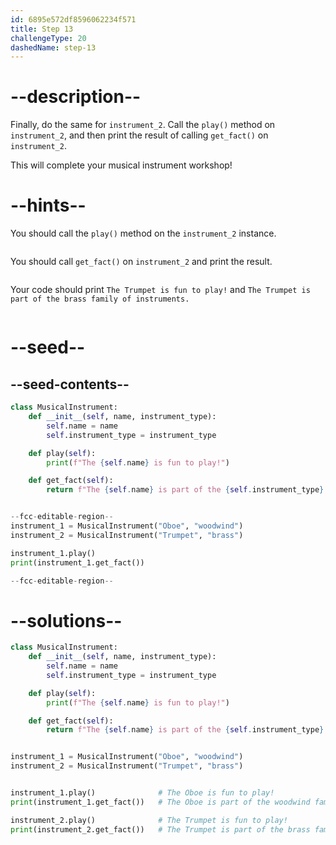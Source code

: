 ```yaml
---
id: 6895e572df8596062234f571
title: Step 13
challengeType: 20
dashedName: step-13
---
```


# --description--

Finally, do the same for `instrument_2`. Call the `play()` method on `instrument_2`, and then print the result of calling `get_fact()` on `instrument_2`.

This will complete your musical instrument workshop!

# --hints--

You should call the `play()` method on the `instrument_2` instance.

```js

```

You should call `get_fact()` on `instrument_2` and print the result.

```js

```

Your code should print `The Trumpet is fun to play!` and `The Trumpet is part of the brass family of instruments.`

```js

```

# --seed--

## --seed-contents--

```py
class MusicalInstrument:
    def __init__(self, name, instrument_type):
        self.name = name
        self.instrument_type = instrument_type

    def play(self):
        print(f"The {self.name} is fun to play!")

    def get_fact(self):
        return f"The {self.name} is part of the {self.instrument_type} family of instruments."


--fcc-editable-region--
instrument_1 = MusicalInstrument("Oboe", "woodwind")
instrument_2 = MusicalInstrument("Trumpet", "brass")

instrument_1.play()
print(instrument_1.get_fact())

--fcc-editable-region--
```

# --solutions--

```py
class MusicalInstrument:
    def __init__(self, name, instrument_type):
        self.name = name
        self.instrument_type = instrument_type

    def play(self):
        print(f"The {self.name} is fun to play!")

    def get_fact(self):
        return f"The {self.name} is part of the {self.instrument_type} family of instruments."


instrument_1 = MusicalInstrument("Oboe", "woodwind")
instrument_2 = MusicalInstrument("Trumpet", "brass")


instrument_1.play()              # The Oboe is fun to play!
print(instrument_1.get_fact())   # The Oboe is part of the woodwind family of instruments.

instrument_2.play()              # The Trumpet is fun to play!
print(instrument_2.get_fact())   # The Trumpet is part of the brass family of instruments.
```
